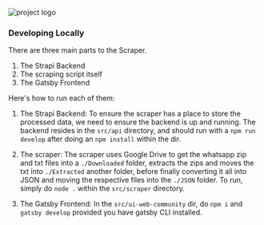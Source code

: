![project logo](docs/images/project-logo.png)

### Developing Locally

There are three main parts to the Scraper.

1. The Strapi Backend
2. The scraping script itself
3. The Gatsby Frontend

Here's how to run each of them:

1. The Strapi Backend: To ensure the scraper has a place to store the processed data, we need to ensure the backend is up and running. The backend resides in the `src/api` directory, and should run with a `npm run develop` after doing an `npm install` within the dir.

2. The scraper: The scraper uses Google Drive to get the whatsapp zip and txt files into a `./Downloaded` folder, extracts the zips and moves the txt into `./Extracted` another folder, before finally converting it all into JSON and moving the respective files into the `./JSON` folder. To run, simply do `node .` within the `src/scraper` directory.

3. The Gatsby Frontend: In the `src/ui-web-community` dir, do `npm i` and `gatsby develop` provided you have gatsby CLI installed.
